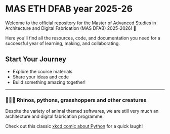 # MAS ETH DFAB year 2025-26

Welcome to the official repository for the Master of Advanced Studies in Architecture and Digital Fabrication (MAS DFAB) 2025-2026! 🚀

Here you'll find all the resources, code, and documentation you need for a successful year of learning, making, and collaborating.

## Start Your Journey
- Explore the course materials
- Share your ideas and code
- Build something amazing together!

---

### 🦏🐍🦗  Rhinos, pythons, grasshoppers and other creatures

Despite the variety of animal themed softwares, we are still very much an architecture and digital fabrication programme. 

Check out this classic [xkcd comic about Python](https://xkcd.com/353/) for a quick laugh!


